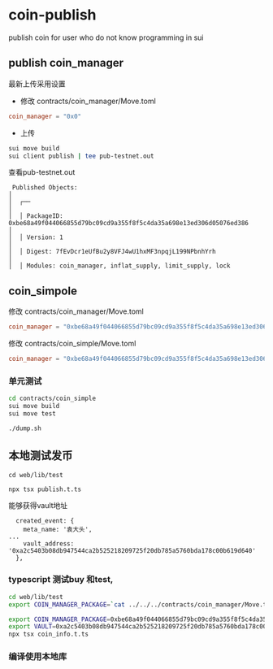 # coin-publish
publish coin for user who do not know programming in sui
## publish  coin_manager
最新上传采用设置
- 修改 contracts/coin_manager/Move.toml
```toml
coin_manager = "0x0"
```
- 上传

```bash
sui move build
sui client publish | tee pub-testnet.out
```

查看pub-testnet.out
```
 Published Objects:                                                                                        │
│  ┌──                                                                                                      │
│  │ PackageID: 0xbe68a49f044066855d79bc09cd9a355f8f5c4da35a698e13ed306d05076ed386                          │
│  │ Version: 1                                                                                             │
│  │ Digest: 7fEvDcr1eUfBu2y8VFJ4wU1hxMF3npqjL199NPbnhYrh                                                   │
│  │ Modules: coin_manager, inflat_supply, limit_supply, lock    
```


##  coin_simpole
修改 contracts/coin_manager/Move.toml
```toml
coin_manager = "0xbe68a49f044066855d79bc09cd9a355f8f5c4da35a698e13ed306d05076ed386"
```

修改 contracts/coin_simple/Move.toml
```toml
coin_manager = "0xbe68a49f044066855d79bc09cd9a355f8f5c4da35a698e13ed306d05076ed386"
```

### 单元测试
```bash
cd contracts/coin_simple
sui move build
sui move test

./dump.sh

```

## 本地测试发币
```
cd web/lib/test

npx tsx publish.t.ts
```
能够获得vault地址

```
  created_event: {
    meta_name: '袁大头',
...
    vault_address: '0xa2c5403b08db947544ca2b525218209725f20db785a5760bda178c00b619d640'
  },
```


### typescript 测试buy 和test, 
```bash
cd web/lib/test
export COIN_MANAGER_PACKAGE=`cat ../../../contracts/coin_manager/Move.toml |grep -v '#' |grep '^coin_manager' | awk -F '"' '{print($2)}'`

export COIN_MANAGER_PACKAGE=0xbe68a49f044066855d79bc09cd9a355f8f5c4da35a698e13ed306d05076ed386
export VAULT=0xa2c5403b08db947544ca2b525218209725f20db785a5760bda178c00b619d640
npx tsx coin_info.t.ts

```


### 编译使用本地库